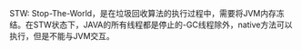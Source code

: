 STW: Stop-The-World，是在垃圾回收算法的执行过程中，需要将JVM内存冻结。在STW状态下，JAVA的所有线程都是停止的-GC线程除外，native方法可以执行，但是不能与JVM交互。
